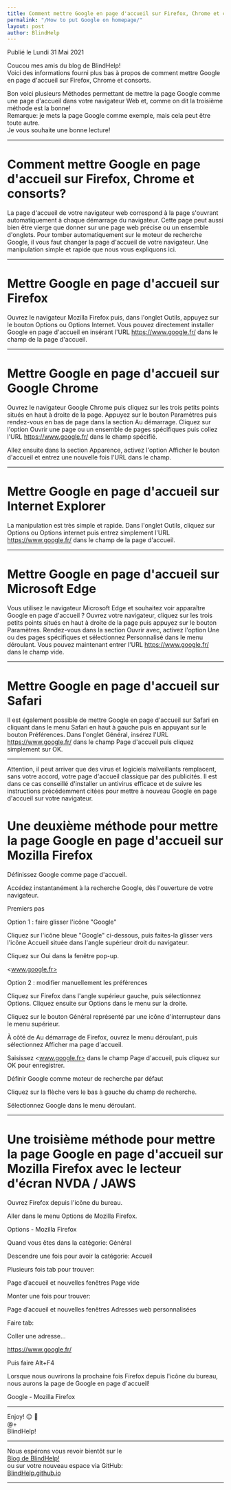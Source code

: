 ```yaml
---
title: Comment mettre Google en page d'accueil sur Firefox, Chrome et consorts
permalink: "/How to put Google on homepage/"
layout: post
author: BlindHelp
---
```


<footer>Publié le Lundi 31 Mai 2021</footer>


Coucou mes amis du blog de BlindHelp!    
Voici des informations fourni plus bas à propos  de comment mettre Google en page d'accueil sur Firefox, Chrome et consorts.    

Bon voici plusieurs Méthodes permettant de mettre la page Google comme une page d'accueil dans votre navigateur Web et, comme on dit la troisième méthode est la bonne!    
Remarque: je mets la page Google comme exemple, mais cela peut être toute autre.    
Je vous souhaite une bonne lecture!    

---

# Comment mettre Google en page d'accueil sur Firefox, Chrome et consorts? #

La page d'accueil de votre navigateur web correspond à la page s'ouvrant automatiquement à chaque démarrage du navigateur. Cette page peut aussi bien être vierge que donner sur une page web précise ou un ensemble d'onglets. Pour tomber automatiquement sur le moteur de recherche Google, il vous faut changer la page d'accueil de votre navigateur. Une manipulation simple et rapide que nous vous expliquons ici.    

---

# Mettre Google en page d'accueil sur Firefox #

Ouvrez le navigateur Mozilla Firefox puis, dans l'onglet Outils, appuyez sur le bouton Options ou Options Internet. Vous pouvez directement installer Google en page d'accueil en insérant l'URL <https://www.google.fr/> dans le champ de la page d'accueil.

---

# Mettre Google en page d'accueil sur Google Chrome #

Ouvrez le navigateur Google Chrome puis cliquez sur les trois petits points situés en haut à droite de la page. Appuyez sur le bouton Paramètres puis rendez-vous en bas de page dans la section Au démarrage. Cliquez sur l'option Ouvrir une page ou un ensemble de pages spécifiques puis collez l'URL <https://www.google.fr/> dans le champ spécifié.

Allez ensuite dans la section Apparence, activez l'option Afficher le bouton d'accueil et entrez une nouvelle fois l'URL dans le champ.

---

# Mettre Google en page d'accueil sur Internet Explorer #

La manipulation est très simple et rapide. Dans l'onglet Outils, cliquez sur Options ou Options internet puis entrez simplement l'URL <https://www.google.fr/> dans le champ de la page d'accueil.

---

# Mettre Google en page d'accueil sur Microsoft Edge #

Vous utilisez le navigateur Microsoft Edge et souhaitez voir apparaître Google en page d'accueil ? Ouvrez votre navigateur, cliquez sur les trois petits points situés en haut à droite de la page puis appuyez sur le bouton Paramètres. Rendez-vous dans la section Ouvrir avec, activez l'option Une ou des pages spécifiques et sélectionnez Personnalisé dans le menu déroulant. Vous pouvez maintenant entrer l'URL <https://www.google.fr/> dans le champ vide.

---

# Mettre Google en page d'accueil sur Safari #

Il est également possible de mettre Google en page d'accueil sur Safari en cliquant dans le menu Safari en haut à gauche puis en appuyant sur le bouton Préférences. Dans l'onglet Général, insérez l'URL <https://www.google.fr/> dans le champ Page d'accueil puis cliquez simplement sur OK.

---

Attention, il peut arriver que des virus et logiciels malveillants remplacent, sans votre accord, votre page d'accueil classique par des publicités. Il est dans ce cas conseillé d'installer un antivirus efficace et de suivre les instructions précédemment citées pour mettre à nouveau Google en page d'accueil sur votre navigateur.

# Une deuxième méthode pour mettre la page Google en page d'accueil sur  Mozilla Firefox #

Définissez Google comme page d'accueil.

Accédez instantanément à la recherche Google, dès l'ouverture de votre navigateur.

Premiers pas
 
Option 1 : faire glisser l'icône "Google"

Cliquez sur l'icône bleue "Google" ci-dessous, puis faites-la glisser vers l'icône Accueil située dans l'angle supérieur droit du navigateur.

Cliquez sur Oui dans la fenêtre pop-up.

<www.google.fr>

Option 2 : modifier manuellement les préférences

Cliquez sur Firefox dans l'angle supérieur gauche, puis sélectionnez Options. Cliquez ensuite sur Options dans le menu sur la droite.

Cliquez sur le bouton Général représenté par une icône d'interrupteur dans le menu supérieur.

À côté de Au démarrage de Firefox, ouvrez le menu déroulant, puis sélectionnez Afficher ma page d'accueil.

Saisissez <www.google.fr> dans le champ Page d'accueil, puis cliquez sur OK pour enregistrer.

Définir Google comme moteur de recherche par défaut

Cliquez sur la flèche vers le bas à gauche du champ de recherche.

Sélectionnez Google dans le menu déroulant.

---

# Une troisième méthode pour mettre la page Google en page d'accueil sur  Mozilla Firefox avec le lecteur d'écran NVDA / JAWS #

Ouvrez Firefox depuis l'icône du bureau.

Aller dans le menu Options de Mozilla Firefox.

Options - Mozilla Firefox

Quand vous êtes dans la catégorie: Général

Descendre une fois pour avoir la catégorie: Accueil

Plusieurs fois tab pour trouver:

Page d’accueil et nouvelles fenêtres Page vide

Monter une fois pour trouver:

Page d’accueil et nouvelles fenêtres Adresses web personnalisées

Faire tab:

Coller une adresse...

<https://www.google.fr/>

Puis faire Alt+F4

Lorsque nous ouvrirons la prochaine fois Firefox depuis l'icône du bureau, nous aurons la page de Google en page d'accueil!

Google - Mozilla Firefox

---

Enjoy! 😌 👏    
@+    
BlindHelp!    

---

Nous espérons vous revoir bientôt sur le      
[Blog de BlindHelp!](http://blindhelp.blogspot.fr/)                    
ou sur  votre nouveau espace via GitHub:                     
[BlindHelp.github.io](https://blindhelp.github.io)                    

---
